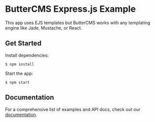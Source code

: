 # ButterCMS Express.js Example

This app uses EJS templates but ButterCMS works with any templating engine like Jade, Mustache, or React.

## Get Started

Install dependencies:

```
$ npm install
```

Start the app:

```
$ npm start
```

## Documentation

For a comprehensive list of examples and API docs, check out our [documentation](https://buttercms.com/docs/).
